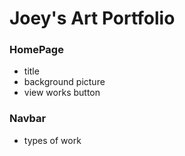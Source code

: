 # Joey's Art Portfolio

### HomePage

-   title
-   background picture
-   view works button

### Navbar

-   types of work
